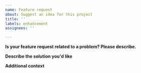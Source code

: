 ```yaml
---
name: Feature request
about: Suggest an idea for this project
title: ''
labels: enhancement
assignees: ''

---
```


<!-- Thanks for contributing to gplearn!
Please ensure you have taken a look at the contribution guidelines:
https://gplearn.readthedocs.io/en/stable/contributing.html -->

**Is your feature request related to a problem? Please describe.**
<!-- A clear and concise description of what the problem is.-->

**Describe the solution you'd like**
<!-- A clear and concise description of what you want to happen.-->

**Additional context**
<!-- Add any other context or screenshots about the feature request here.
If related to a publication, please provide a link to the paper that does not
require any login or payment.-->
